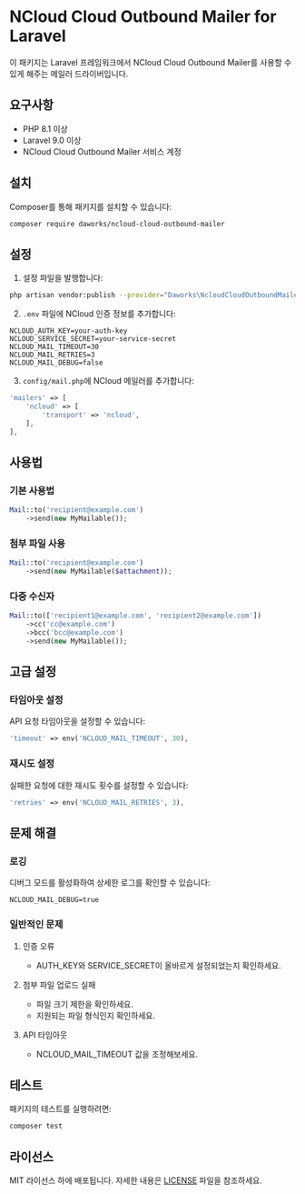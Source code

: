 # NCloud Cloud Outbound Mailer for Laravel

이 패키지는 Laravel 프레임워크에서 NCloud Cloud Outbound Mailer를 사용할 수 있게 해주는 메일러 드라이버입니다.

## 요구사항

- PHP 8.1 이상
- Laravel 9.0 이상
- NCloud Cloud Outbound Mailer 서비스 계정

## 설치

Composer를 통해 패키지를 설치할 수 있습니다:

```bash
composer require daworks/ncloud-cloud-outbound-mailer
```

## 설정

1. 설정 파일을 발행합니다:

```bash
php artisan vendor:publish --provider="Daworks\NcloudCloudOutboundMailer\NcloudCloudOutboundMailerServiceProvider"
```

2. `.env` 파일에 NCloud 인증 정보를 추가합니다:

```env
NCLOUD_AUTH_KEY=your-auth-key
NCLOUD_SERVICE_SECRET=your-service-secret
NCLOUD_MAIL_TIMEOUT=30
NCLOUD_MAIL_RETRIES=3
NCLOUD_MAIL_DEBUG=false
```

3. `config/mail.php`에 NCloud 메일러를 추가합니다:

```php
'mailers' => [
    'ncloud' => [
        'transport' => 'ncloud',
    ],
],
```

## 사용법

### 기본 사용법

```php
Mail::to('recipient@example.com')
    ->send(new MyMailable());
```

### 첨부 파일 사용

```php
Mail::to('recipient@example.com')
    ->send(new MyMailable($attachment));
```

### 다중 수신자

```php
Mail::to(['recipient1@example.com', 'recipient2@example.com'])
    ->cc('cc@example.com')
    ->bcc('bcc@example.com')
    ->send(new MyMailable());
```

## 고급 설정

### 타임아웃 설정

API 요청 타임아웃을 설정할 수 있습니다:

```php
'timeout' => env('NCLOUD_MAIL_TIMEOUT', 30),
```

### 재시도 설정

실패한 요청에 대한 재시도 횟수를 설정할 수 있습니다:

```php
'retries' => env('NCLOUD_MAIL_RETRIES', 3),
```

## 문제 해결

### 로깅

디버그 모드를 활성화하여 상세한 로그를 확인할 수 있습니다:

```env
NCLOUD_MAIL_DEBUG=true
```

### 일반적인 문제

1. 인증 오류
    - AUTH_KEY와 SERVICE_SECRET이 올바르게 설정되었는지 확인하세요.

2. 첨부 파일 업로드 실패
    - 파일 크기 제한을 확인하세요.
    - 지원되는 파일 형식인지 확인하세요.

3. API 타임아웃
    - NCLOUD_MAIL_TIMEOUT 값을 조정해보세요.

## 테스트

패키지의 테스트를 실행하려면:

```bash
composer test
```

## 라이선스

MIT 라이선스 하에 배포됩니다. 자세한 내용은 [LICENSE](LICENSE) 파일을 참조하세요.

